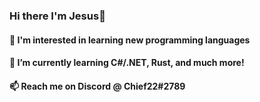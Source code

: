 ### Hi there I'm Jesus👋
#### 🔭 I'm interested in learning new programming languages
#### 🌱 I’m currently learning C#/.NET, Rust, and much more!
#### 📫 Reach me on Discord @ Chief22#2789
<!--
**JesusM2011/JesusM2011** is a ✨ _special_ ✨ repository because its `README.md` (this file) appears on your GitHub profile.

Here are some ideas to get you started:

- 🔭 I’m currently working on ...
- 🌱 I’m currently learning ...
- 👯 I’m looking to collaborate on ...
- 🤔 I’m looking for help with ...
- 💬 Ask me about ...
- 📫 How to reach me: ...
- 😄 Pronouns: ...
- ⚡ Fun fact: ...
-->
